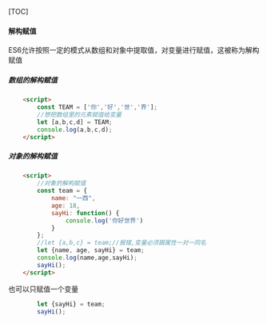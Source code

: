 [TOC]

#### 解构赋值

ES6允许按照一定的模式从数组和对象中提取值，对变量进行赋值，这被称为解构赋值

##### 数组的解构赋值

```html
    <script>
        const TEAM = ['你','好','世','界'];
        //想把数组里的元素赋值给变量
        let [a,b,c,d] = TEAM;
        console.log(a,b,c,d);    
    </script>
```



##### 对象的解构赋值

```html
    <script>
        //对象的解构赋值
        const team = {
            name: "一西",
            age: 18,
            sayHi: function() {
                console.log('你好世界')
            }
        };
        //let {a,b,c} = team;//报错,变量必须跟属性一对一同名
        let {name, age, sayHi} = team;
        console.log(name,age,sayHi);
        sayHi();
    </script>
```

也可以只赋值一个变量

```js
        let {sayHi} = team;
        sayHi();
```

